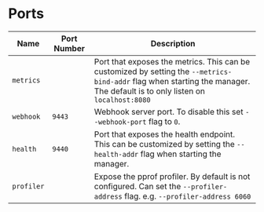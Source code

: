 # Ports

Name      | Port Number | Description |
---       | ---         | ---
`metrics` |             | Port that exposes the metrics. This can be customized by setting the `--metrics-bind-addr` flag when starting the manager. The default is to only listen on `localhost:8080`
`webhook` | `9443`      | Webhook server port. To disable this set `--webhook-port` flag to `0`.
`health`  | `9440`      | Port that exposes the health endpoint. This can be customized by setting the `--health-addr` flag when starting the manager.
`profiler`|             | Expose the pprof profiler. By default is not configured. Can set the `--profiler-address` flag. e.g. `--profiler-address 6060`
